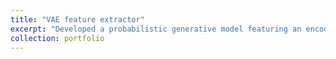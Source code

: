 ```yaml
---
title: "VAE feature extractor"
excerpt: "Developed a probabilistic generative model featuring an encoder that replaces fully connected layers with flexible neural network layers, enhancing adaptability. The decoder utilizes deconvolution to improve predictive performance and model robustness. This framework employs probabilistic embedding to capture complex data distributions, address model uncertainty, and mitigate bias, facilitating high-quality sample generation for improved downstream tasks."
collection: portfolio
---
```

